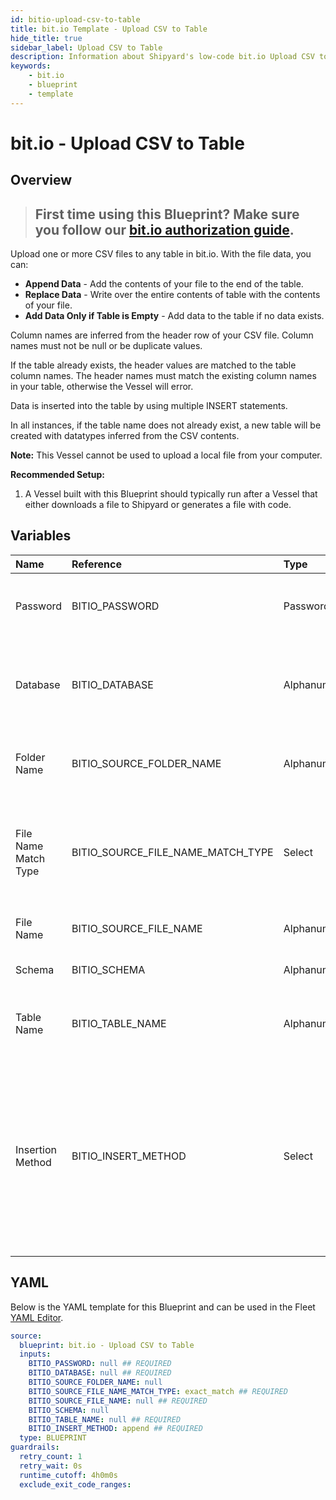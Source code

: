 ```yaml
---
id: bitio-upload-csv-to-table
title: bit.io Template - Upload CSV to Table
hide_title: true
sidebar_label: Upload CSV to Table
description: Information about Shipyard's low-code bit.io Upload CSV to Table blueprint. Upload a CSV file to any table in bit.io. With the file data, you can create a new table, overwrite the existing table, or append to the end of the table.
keywords:
    - bit.io
    - blueprint
    - template
---
```


# bit.io - Upload CSV to Table

## Overview

> ## **First time using this Blueprint? Make sure you follow our [bit.io authorization guide](https://www.shipyardapp.com/docs/blueprint-library/bitio/bitio-authorization/)**.

Upload one or more CSV files to any table in bit.io. With the file data, you can:
- **Append Data** - Add the contents of your file to the end of the table.
- **Replace Data** - Write over the entire contents of table with the contents of your file.
- **Add Data Only if Table is Empty** - Add data to the table if no data exists.

Column names are inferred from the header row of your CSV file. Column names must not be null or be duplicate values.

If the table already exists, the header values are matched to the table column names. The header names must match the existing column names in your table, otherwise the Vessel will error.

Data is inserted into the table by using multiple INSERT statements.

In all instances, if the table name does not already exist, a new table will be created with datatypes inferred from the CSV contents.

**Note:** This Vessel cannot be used to upload a local file from your computer.

**Recommended Setup:**

1. A Vessel built with this Blueprint should typically run after a Vessel that either downloads a file to Shipyard or generates a file with code. 




## Variables

| Name                 | Reference                         | Type         | Required           | Default       | Options                                                                                                                 | Description                                                                                                                        |
|:---------------------|:----------------------------------|:-------------|:-------------------|:--------------|:------------------------------------------------------------------------------------------------------------------------|:-----------------------------------------------------------------------------------------------------------------------------------|
| Password             | BITIO_PASSWORD                    | Password     | :white_check_mark: | -             | -                                                                                                                       | Password associated to your bit.io account. For more information, see the Authorization documentation.                             |
| Database             | BITIO_DATABASE                    | Alphanumeric | :white_check_mark: | -             | -                                                                                                                       | Name of the database to connect to. This is the same as your current repository name, which has the structure user_name/repo_name. |
| Folder Name          | BITIO_SOURCE_FOLDER_NAME          | Alphanumeric | :heavy_minus_sign: | -             | -                                                                                                                       | Folder where the file to upload can be found. If left blank, will search in the current working directory.                         |
| File Name Match Type | BITIO_SOURCE_FILE_NAME_MATCH_TYPE | Select       | :white_check_mark: | `exact_match` | Exact Match: `exact_match`<br></br><br></br>Regex Match: `regex_match`                                                  | Determines if the text in "File Name" will match exactly to a single file, or use regex to match to multiple files.                |
| File Name            | BITIO_SOURCE_FILE_NAME            | Alphanumeric | :white_check_mark: | -             | -                                                                                                                       | The file name that contains the data you want uploaded.                                                                            |
| Schema               | BITIO_SCHEMA                      | Alphanumeric | :heavy_minus_sign: | -             | -                                                                                                                       | Schema where the table you're creating or uploading to exists.                                                                     |
| Table Name           | BITIO_TABLE_NAME                  | Alphanumeric | :white_check_mark: | -             | -                                                                                                                       | Name of the table where you want data inserted. If the table doesn't already exist, it will be created.                            |
| Insertion Method     | BITIO_INSERT_METHOD               | Select       | :white_check_mark: | `append`      | Append Data: `append`<br></br><br></br>Replace Data: `replace`<br></br><br></br>Add Data Only if Table is Empty: `fail` | Determines how the data in your file will be added into the target table.                                                          |


## YAML

Below is the YAML template for this Blueprint and can be used in the Fleet [YAML Editor](../../reference/fleets/yaml-editor.md).

```yaml
source:
  blueprint: bit.io - Upload CSV to Table
  inputs:
    BITIO_PASSWORD: null ## REQUIRED
    BITIO_DATABASE: null ## REQUIRED
    BITIO_SOURCE_FOLDER_NAME: null 
    BITIO_SOURCE_FILE_NAME_MATCH_TYPE: exact_match ## REQUIRED
    BITIO_SOURCE_FILE_NAME: null ## REQUIRED
    BITIO_SCHEMA: null 
    BITIO_TABLE_NAME: null ## REQUIRED
    BITIO_INSERT_METHOD: append ## REQUIRED
  type: BLUEPRINT
guardrails:
  retry_count: 1
  retry_wait: 0s
  runtime_cutoff: 4h0m0s
  exclude_exit_code_ranges:
```
